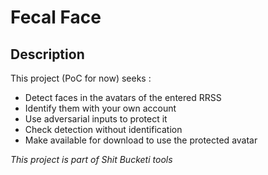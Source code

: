 # Fecal Face

## Description
This project (PoC for now) seeks :
- Detect faces in the avatars of the entered RRSS 
- Identify them with your own account
- Use adversarial inputs to protect it
- Check detection without identification
- Make available for download to use the protected avatar

*This project is part of Shit Bucketi tools*
